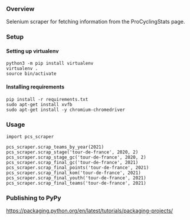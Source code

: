 ### Overview

Selenium scraper for fetching information from the ProCyclingStats page.

### Setup

#### Setting up virtualenv

```
python3 -m pip install virtualenv
virtualenv .
source bin/activate
```

#### Installing requirements

```
pip install -r requirements.txt
sudo apt-get install xvfb
sudo apt-get install -y chromium-chromedriver
```

### Usage

```
import pcs_scraper

pcs_scraper.scrap_teams_by_year(2021)
pcs_scraper.scrap_stage('tour-de-france', 2020, 2)
pcs_scraper.scrap_stage_gc('tour-de-france', 2020, 2)
pcs_scraper.scrap_final_gc('tour-de-france', 2021)
pcs_scraper.scrap_final_points('tour-de-france', 2021)
pcs_scraper.scrap_final_kom('tour-de-france', 2021)
pcs_scraper.scrap_final_youth('tour-de-france', 2021)
pcs_scraper.scrap_final_teams('tour-de-france', 2021)
```

### Publishing to PyPy

https://packaging.python.org/en/latest/tutorials/packaging-projects/
